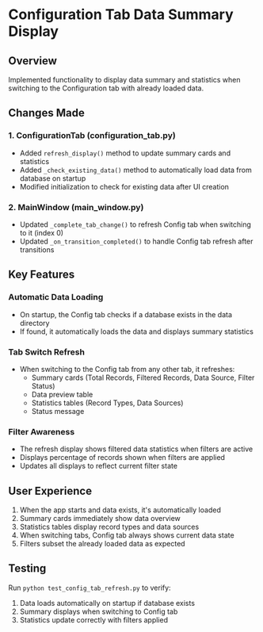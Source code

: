 # Configuration Tab Data Summary Display

## Overview
Implemented functionality to display data summary and statistics when switching to the Configuration tab with already loaded data.

## Changes Made

### 1. ConfigurationTab (configuration_tab.py)
- Added `refresh_display()` method to update summary cards and statistics
- Added `_check_existing_data()` method to automatically load data from database on startup
- Modified initialization to check for existing data after UI creation

### 2. MainWindow (main_window.py)
- Updated `_complete_tab_change()` to refresh Config tab when switching to it (index 0)
- Updated `_on_transition_completed()` to handle Config tab refresh after transitions

## Key Features

### Automatic Data Loading
- On startup, the Config tab checks if a database exists in the data directory
- If found, it automatically loads the data and displays summary statistics

### Tab Switch Refresh
- When switching to the Config tab from any other tab, it refreshes:
  - Summary cards (Total Records, Filtered Records, Data Source, Filter Status)
  - Data preview table
  - Statistics tables (Record Types, Data Sources)
  - Status message

### Filter Awareness
- The refresh display shows filtered data statistics when filters are active
- Displays percentage of records shown when filters are applied
- Updates all displays to reflect current filter state

## User Experience
1. When the app starts and data exists, it's automatically loaded
2. Summary cards immediately show data overview
3. Statistics tables display record types and data sources
4. When switching tabs, Config tab always shows current data state
5. Filters subset the already loaded data as expected

## Testing
Run `python test_config_tab_refresh.py` to verify:
1. Data loads automatically on startup if database exists
2. Summary displays when switching to Config tab
3. Statistics update correctly with filters applied